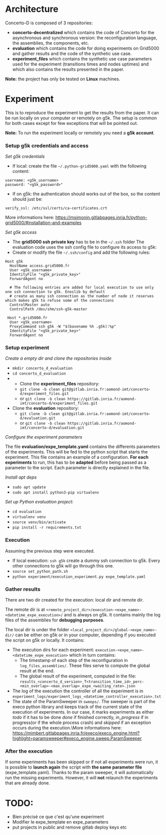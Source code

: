 # Architecture
Concerto-D is composed of 3 repositories:
- **concerto-decentralized** which contains the code of Concerto for the asynchronous and synchronous version:
the reconfiguration language, the assemblies, the components, etc.
- **evaluation** which contains the code for doing experiments on Grid5000 and gather results 
and the code of the synthetic use case.
- **experiment_files** which contains the synthetic use case parameters used for the experiment 
(transitions times and nodes uptimes) and which also contains the results presented in the paper.

**Note:** the project has only be tested on **Linux** machines.

# Experiment
This is to reproduce the experiment to get the results from the paper. It can be run
locally on your computer or remotely on g5k. The setup is common for both cases except for few exceptions that
will be pointed out.

**Note:** To run the experiment locally or remotely you need a **g5k account**.

### Setup g5k credentials and access
*Set g5k credentials*
- If local: create the file ```~/.python-grid5000.yaml``` with the following content:
```
username: <g5k_username>
password: "<g5k_password>"
```
- If on g5k: the authentication should works out of the box, so the content should just be:
```
verify_ssl: /etc/ssl/certs/ca-certificates.crt
```
More informations here: https://msimonin.gitlabpages.inria.fr/python-grid5000/#installation-and-examples

*Set g5k access*
- The **grid5000 ssh private key** has to be in the ```~/.ssh``` folder
The evaluation code uses the ssh config file to configure its access to g5k:
- Create or modify the file ```~/.ssh/config``` and add the following rules:
```
Host g5k
  HostName access.grid5000.fr
  User <g5k_username>
  IdentityFile "<g5k_private_key>"
  ForwardAgent no
  
  # The following entries are added for local execution to use only one ssh connection to g5k. Enoslib by default
  # create as many ssh connection as the number of node it reserves which makes g5k to refuse some of the connections
  ControlMaster auto
  ControlPath /dev/shm/ssh-g5k-master

 Host *.grid5000.fr
  User <g5k_username>
  ProxyCommand ssh g5k -W "$(basename %h .g5k):%p"
  IdentityFile "<g5k_private_key>"
  ForwardAgent no
```

### Setup experiment
*Create a empty dir and clone the repositories inside*
- ```mkdir concerto_d_evaluation```
- ```cd concerto_d_evaluation```
- - Clone the **experiment_files** repository:
  - ```git clone -b clean git@gitlab.inria.fr:aomond-imt/concerto-d/experiment_files.git```
  - or ````git clone -b clean https://gitlab.inria.fr/aomond-imt/concerto-d/experiment_files.git```` 
- Clone the **evaluation** repository: 
  - ```git clone -b clean git@gitlab.inria.fr:aomond-imt/concerto-d/evaluation.git```
  - or ````git clone -b clean https://gitlab.inria.fr/aomond-imt/concerto-d/evaluation.git````
  
*Configure the experiment parameters*

The file **evaluation/expe_template.yaml** contains the differents parameters of the experiments. This will be fed to the
python script that starts the experiment. This file contains an example of a configuration. **For each experiments** to run,
this has to be **adapted** before being passed as a parameter to the script.
Each parameter is directly explained in the file.

*Install apt deps*
- ```sudo apt update```
- ```sudo apt install python3-pip virtualenv```

*Set up Python evaluation project:*
- ```cd evaluation```
- ```virtualenv venv```
- ```source venv/bin/activate```
- ```pip install -r requirements.txt```

### Execution
Assuming the previous step were executed.
- If local execution: ```ssh g5k``` create a dummy ssh connection to g5k. Every other connections to g5k will go through this one.
- ```source set_python_path.sh```
- ```python experiment/execution_experiment.py expe_template.yaml```

### Gather results
There are two dir created for the execution: local dir and remote dir.

The remote dir is at ```<remote_project_dir>/execution-<expe_name>-<datetime_expe_execution>/``` and is always on g5k.
It contains mainly the log files of the assemblies for **debugging purposes**. 

The local dir is under the folder ```<local_project_dir>/global-<expe_name>-dir/``` can be either on g5k or in your computer,
depending if you executed the script on g5k or locally. It contains:
- The execution dirs for each experiment: ```execution-<expe_name>-<datetime_expe_execution>``` which in turn contains:
  - The timestamp of each step of the reconfiguration in ```log_files_assemblies/```. These
  files serve to compute the global result at the end.
  - The global result of the experiment, computed in the file: ```results_<concerto_d_version>_T<transition_time_id>_perc-<min_overlap>-<max_overlap>_expe_<waiting_rate>.json```
- The log of the execution the controller of all the experiment is in ```experiment_logs/experiment_logs_<datetime_controller_execution>.txt```
- The state of the ParamSweeper in ````sweeps/````. The sweeper is part of the
execo python library and keeps track of the current state of the execution of experiments. In our case, it marks experiments
as either *todo* if it has to be done *done* if finished correctly, *in_progress* if in progress(or if the whole process crash) and 
*skipped* if an exception occurs during the execution.\More informations here: https://mimbert.gitlabpages.inria.fr/execo/execo_engine.html?highlight=paramsweeper#execo_engine.sweep.ParamSweeper

### After the execution
If some experiments has been skipped or if not all experiments were run, it is possible to **launch again** the script
with **the same parameter file** (expe_template.yaml). Thanks to the param sweeper, it will automatically run the missing
experiments. However, it will **not** relaunch the experiments that are already done.

# TODO:
- Bien précisé ce que c'est qu'une experiment
- Modifier le expe_template en expe_parameters
- put projects in public and remove gitlab deploy keys etc